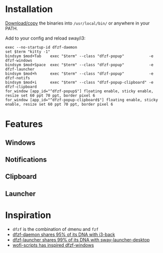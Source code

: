 # Installation

[Download/copy](https://github.com/parisni/dfzf/releases) the binaries into `/usr/local/bin/` or anywhere in your PATH.

Add to your config and reload sway/i3:
```
exec --no-startup-id dfzf-daemon
set $term "kitty -1"
bindsym $mod+Tab    exec "$term" --class "dfzf-popup"           -e dfzf-windows
bindsym $mod+Space  exec "$term" --class "dfzf-popup"           -e dfzf-launcher
bindsym $mod+h      exec "$term" --class "dfzf-popup"           -e dfzf-notifs
bindsym $mod+i      exec "$term" --class "dfzf-popup-clipboard" -e dfzf-clipboard
for_window [app_id="^dfzf-popup$"] floating enable, sticky enable, resize set 60 ppt 70 ppt, border pixel 6
for_window [app_id="^dfzf-popup-clipboard$"] floating enable, sticky enable, resize set 60 ppt 70 ppt, border pixel 6
```

# Features

## Windows

## Notifications

## Clipboard

## Launcher

# Inspiration

- `dfzf` is the combination of `d`menu and `fzf` 
- [dfzf-daemon shares 95% of its DNA with i3-back](https://github.com/Cretezy/i3-back)
- [dfzf-launcher shares 99% of its DNA with sway-launcher-desktop](https://github.com/Biont/sway-launcher-desktop/tree/master)
- [wofi-scripts has inspired dfzf-windows](https://github.com/tobiaspc/wofi-scripts)
